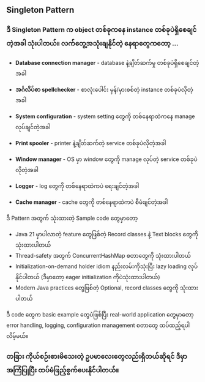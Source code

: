 ## Singleton Pattern

### ဒီ Singleton Pattern က object တစ်ခုကနေ instance တစ်ခုပဲရှိစေချင်တဲ့အခါ သုံးပါတယ်။ လက်တွေ့အသုံးချနိုင်တဲ့ နေရာတွေကတော့ ...

<div style="font-size:14px;line-height: 2;">

- **Database connection manager** - database နဲ့ချိတ်ဆက်မှု တစ်ခုပဲရှိစေချင်တဲ့အခါ

- **အင်္ဂလိပ်စာ spellchecker** - စာလုံးပေါင်း မှန်/မှားစစ်တဲ့ instance တစ်ခုပဲလိုတဲ့အခါ

- **System configuration** - system setting တွေကို တစ်နေရာထဲကနေ manage လုပ်ချင်တဲ့အခါ

- **Print spooler** - printer နဲ့ချိတ်ဆက်တဲ့ service တစ်ခုပဲလိုတဲ့အခါ

- **Window manager** - OS မှာ window တွေကို manage လုပ်တဲ့ service တစ်ခုပဲလိုတဲ့အခါ

- **Logger** - log တွေကို တစ်နေရာထဲကပဲ ရေးချင်တဲ့အခါ

- **Cache manager** - cache တွေကို တစ်နေရာထဲကပဲ စီမံချင်တဲ့အခါ

ဒီ Pattern အတွက် သုံးထားတဲ့ Sample code တွေမှာတော့

- Java 21 မှာပါလာတဲ့ feature တွေဖြစ်တဲ့ Record classes နဲ့ Text blocks တွေကို သုံးထားပါတယ်
- Thread-safety အတွက် ConcurrentHashMap စတာတွေကို သုံးထားပါတယ်
- Initialization-on-demand holder idiom နည်းလမ်းကိုသုံးပြီး lazy loading လုပ်နိုင်ပါတယ် (ဒီမှာတော့ eager initialization ကိုပဲသုံးထားပါတယ်)
- Modern Java practices တွေဖြစ်တဲ့ Optional, record classes တွေကို သုံးထားပါတယ်

ဒီ code တွေက basic example တွေပဲဖြစ်ပြီး real-world application တွေမှာတော့ error handling, logging, configuration management စတာတွေ ထပ်ထည့်ရပါလိမ့်မယ်။

</div>

### တခြား ကိုယ်စဉ်းစားမိသေးတဲ့ ဥပမာလေးတွေလည်းရှိတယ်ဆိုရင် ဒီမှာ အကြံပြုပြီး ထပ်မံဖြည့်စွက်ပေးနိုင်ပါတယ်။